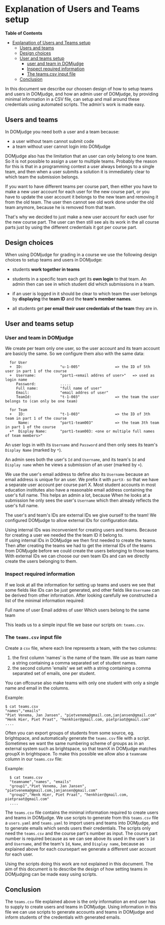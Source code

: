 # Explanation of Users and Teams setup 

**Table of Contents**
<!--ts-->
* [Explanation of Users and Teams setup](Explanation_of_users_and_teams_setup.md#explanation-of-users-and-teams-setup)
   * [Users and teams](Explanation_of_users_and_teams_setup.md#users-and-teams)
   * [Design choices](Explanation_of_users_and_teams_setup.md#design-choices)
   * [User and teams setup](Explanation_of_users_and_teams_setup.md#user-and-teams-setup)
      * [user and team in DOMjudge](Explanation_of_users_and_teams_setup.md#user-and-team-in-domjudge)
      * [Inspect required information](Explanation_of_users_and_teams_setup.md#inspect-required-information)
      * [The teams.csv input file](Explanation_of_users_and_teams_setup.md#the-teamscsv-input-file)
   * [Conclusion](Explanation_of_users_and_teams_setup.md#conclusion)

<!-- Created by https://github.com/ekalinin/github-markdown-toc -->
<!-- Added by: harcok, at: wo aug 21 15:03:35 CEST 2024 -->

<!--te-->

In this document we describe our choosen design of how to setup teams and users in DOMjudge, and how an admin user of DOMjudge, by providing minimal information in a CSV file, can setup and mail around these credentials using automated scripts. The admin's work is made easy.

## Users and teams 

In DOMjudge you need both a user and a team because:

* a user without team cannot submit code
* a team without user cannot login into DOMjudge

DOMjudge also has the limitation that an user can only belong to one team. So it is not possible to assign a user to multiple teams. 
Probably the reason for this is that in a programming contest a user always belongs to a single team, and then when a user 
submits a solution it is immediately clear to which team the submission belongs. 

If you want to have different teams per course part, then either you have to make a new user account for each user for the new course part, 
or you have to update the user account it belongs to the new team and removing it from the old team. 
The user then cannot see old work done under the old team anymore, because he is removed from that team.  

That's why we decided to just make a new user account for each user for the new course part. 
The user can then still see als its  work in the all course parts just by using the different credentials it got per course part.

## Design choices

When using DOMjudge for grading in a course we use the following design choices to setup teams and users in DOMjudge:
      
   * students **work together in teams**
      
   * students in a specific team each get its   **own login** to that team. An admin then can see in which student did  which submissions in a team. 

   * if an user is logged in it should be clear to which team the user belongs  by **displaying** the **team ID** and the **team's member names**.
      
   * all students get **per email their user credentials of the team** they are in.    


## User and teams setup 


### User and team in DOMjudge

We create per team only one user, so the user account and its team account are basicly the same.
So we configure them also with the same data:

      for User
      +  ID:                 "u-1-005"                => the ID of 5th user in part 1 of the course
      +  Username:           "part1-<email addres of user>"   => used as login name            
         Password:           .....                         
         Full name:          "full name of user"  
         Email:              "email addres of user"
         TeamId:             "t-1-003"                => the team the user belongs to (can only be one team)
          
      for Team 
      +   ID:                "t-1-003"                => the ID of 3th team in part 1 of the course
          Name:              "part1-team003"          => the team 3th team  in part 1 of the course     
      +*  Display Name:      "part1-team003: <one or multiple full names of team members>"



An user logs in with its `Username` and `Password` and then only sees its team's  `Display Name` (marked by `*`).

An admin sees both the user's `Id` and `Username`, and its team's `Id` and `Display name`  when he views a submission of an user (marked by `+`).

We use the user's email address to define also its `Username` because an email address is unique for an user. We prefix it
with `partX-` so that we have a separate user account per course part X. Most student accounts in most education institutes
also have a reasonable email address containing the user's full name. This helps an admin a lot, because When he looks at a submission 
he only sees the user's `Username` which then already reflects the user's full name. 

The  user's and team's IDs  are external IDs we give ourself to the team!  We configured DOMjudge to allow external IDs for configuration data.  

Using internal IDs was inconvenient for creating users and teams. Because for creating a user we needed the the team ID it belong to.  
If using internal IDs in DOMjudge we then first needed to create the teams. Then after creating the teams we had to get the internal IDs 
of the teams from DOMjugde before we could create the users belonging to those teams. With external IDs we can choose our own team IDs 
and can we directly create the users belonging to them.


### Inspect required information

If we look at all the information for setting up teams and users we see that some fields like IDs can
be just generated, and other fields like `Username` can be derived from other information. After looking
carefully we constructed a list of the minimal information required:

   Full name of  user
   Email  addres of user
   Which users belong to the same team

This leads us to a simple input file we base our scripts on: `teams.csv`.

### The `teams.csv` input file

Create a `csv` file, where each line represents a team, with the two columns:

   1. the first column 'names' is  the name of the team. We use as team name a string containing a comma separated set of student names.
   2. the second column 'emails' we set with a string containing a comma separated set of emails, one per student.

You can offcourse also make teams with only one student with only a single name and email in the columns. 

Example:

    $ cat teams.csv
    "names","emails"
    "Piet Venema, Jan Jansen", "pietvenema@gmail.com,janjansen@gmail.com"
    "Henk Hier, Piet Praat", "henkhier@gmail.com, pietpraat@gmail.com"
    ....


Often you can export groups of students from some source, eg. brightspace,  and automatically generate the `teams.csv` file with a script. 
Sometimes we want the same numbering scheme of groups as in an external system such as brightspace, so that teamX in DOMjudge matches groupX in brightspace. 
To make this possible we allow also a `teamname` column in our `teams.csv` file:

Example:

      $ cat teams.csv
      "teamname","names", "emails"
      "group1","Piet Venema, Jan Jansen", "pietvenema@gmail.com,janjansen@gmail.com"
      "group2","Henk Hier, Piet Praat", "henkhier@gmail.com, pietpraat@gmail.com"
      ....    

   
The `teams.csv` file contains the minimal information required to create users and teams in DOMjudge.
We use scripts to generate from this `teams.csv` file a  `users.yaml` and `teams.yaml` to import users and teams into DOMjudge, and to generate
emails which sends users their credentials.  The scripts only need the `teams.csv` and the course part's number as input. The course part number
is required because as we can see above its used in the user's `Id` and `Username`, and the team's `Id`, `Name`, and `Display name`, because
as explained above for each coursepart we generate a different user account for each user.
  
Using the scripts doing this work are not explained in this document. The aim of this document is to describe the design of how setting teams in DOMjudging can be made easy using scripts.


## Conclusion

The `teams.csv` file explained above is the only information an end user has to supply to create users and teams in DOMjudge. Using information in this file we can use scripts to generate accounts and teams in DOMjudge and inform students of the credentials with generated emails. 

